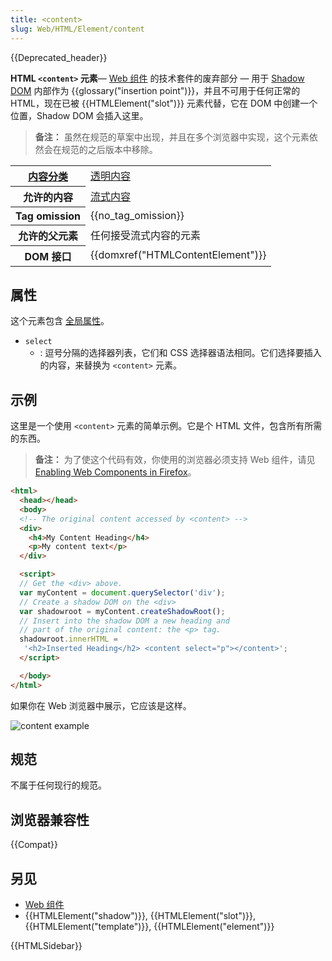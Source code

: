 ```yaml
---
title: <content>
slug: Web/HTML/Element/content
---
```


{{Deprecated_header}}

**HTML `<content>` 元素**— [Web 组件](/zh-CN/docs/Web/Web_Components) 的技术套件的废弃部分 — 用于 [Shadow DOM](/zh-CN/docs/Web/Web_Components/Shadow_DOM) 内部作为 {{glossary("insertion point")}}，并且不可用于任何正常的 HTML，现在已被 {{HTMLElement("slot")}} 元素代替，它在 DOM 中创建一个位置，Shadow DOM 会插入这里。

> **备注：** 虽然在规范的草案中出现，并且在多个浏览器中实现，这个元素依然会在规范的之后版本中移除。

<table class="properties">
 <tbody>
  <tr>
   <th scope="row"><a href="/zh-CN/docs/Web/HTML/Content_categories">内容分类</a></th>
   <td><a href="/zh-CN/docs/Web/HTML/Content_categories#Transparent_content_model">透明内容</a></td>
  </tr>
  <tr>
   <th scope="row">允许的内容</th>
   <td><a href="/zh-CN/docs/Web/HTML/Content_categories#Flow_content">流式内容</a></td>
  </tr>
  <tr>
   <th scope="row">Tag omission</th>
   <td>{{no_tag_omission}}</td>
  </tr>
  <tr>
   <th scope="row">允许的父元素</th>
   <td>任何接受流式内容的元素</td>
  </tr>
  <tr>
   <th scope="row">DOM 接口</th>
   <td>{{domxref("HTMLContentElement")}}</td>
  </tr>
 </tbody>
</table>

## 属性

这个元素包含 [全局属性](/zh-CN/docs/Web/HTML/Global_attributes)。

- `select`
  - : 逗号分隔的选择器列表，它们和 CSS 选择器语法相同。它们选择要插入的内容，来替换为 `<content>` 元素。

## 示例

这里是一个使用 `<content>` 元素的简单示例。它是个 HTML 文件，包含所有所需的东西。

> **备注：** 为了使这个代码有效，你使用的浏览器必须支持 Web 组件，请见 [Enabling Web Components in Firefox](/zh-CN/docs/Web/Web_Components#Enabling_Web_Components_in_Firefox)。

```html
<html>
  <head></head>
  <body>
  <!-- The original content accessed by <content> -->
  <div>
    <h4>My Content Heading</h4>
    <p>My content text</p>
  </div>

  <script>
  // Get the <div> above.
  var myContent = document.querySelector('div');
  // Create a shadow DOM on the <div>
  var shadowroot = myContent.createShadowRoot();
  // Insert into the shadow DOM a new heading and
  // part of the original content: the <p> tag.
  shadowroot.innerHTML =
   '<h2>Inserted Heading</h2> <content select="p"></content>';
  </script>

  </body>
</html>
```

如果你在 Web 浏览器中展示，它应该是这样。

![content example](content-example.png)

## 规范

不属于任何现行的规范。

## 浏览器兼容性

{{Compat}}

## 另见

- [Web 组件](/zh-CN/docs/Web/Web_Components)
- {{HTMLElement("shadow")}}, {{HTMLElement("slot")}}, {{HTMLElement("template")}}, {{HTMLElement("element")}}

{{HTMLSidebar}}
